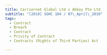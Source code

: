 ```yaml
---
title: Carriernet Global Ltd v Abkey Pte Ltd
subtitle: "[2010] SGHC 104 / 07\_April\_2010"
tags:
  - Contract
  - Breach
  - Contract
  - Privity of Contract
  - Contracts (Rights of Third Parties) Act

---
```



